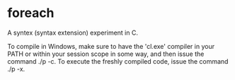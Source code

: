 # foreach
A syntex (syntax extension) experiment in C.

To compile in Windows, make sure to have the 'cl.exe' compiler in your PATH or within your session scope in some way, and then issue the command ./p -c. To execute the freshly compiled code, issue the command ./p -x.